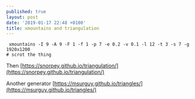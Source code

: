 ```yaml
---
published: true
layout: post
date: '2019-01-17 22:48 +0100'
title: xmountains and triangulation
---
```

	 xmountains -I 9 -A 9 -F 1 -f 1 -p 7 -e 0.2 -v 0.1 -l 12 -t 3 -s 7 -g 1920x1200
 	# scrot the thing

Then [https://snorpey.github.io/triangulation/](https://snorpey.github.io/triangulation/)  






Another generator [https://msurguy.github.io/triangles/](https://msurguy.github.io/triangles/)

